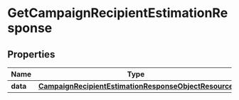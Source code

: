 # GetCampaignRecipientEstimationResponse

## Properties
Name | Type | Description | Notes
------------ | ------------- | ------------- | -------------
**data** | [**CampaignRecipientEstimationResponseObjectResource**](CampaignRecipientEstimationResponseObjectResource.md) |  | 
